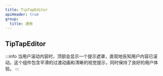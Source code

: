 ```yaml
---
title: TipTapEditor
apiHeader: true
group:
  title: 通用
---
```


## TipTapEditor

:::info
当用户滚动内容时，顶部会显示一个提示遮罩，直观地告知用户内容已滚动。这个组件包含平滑的过渡动画和清晰的视觉提示，同时保持了良好的用户体验。
:::

<code src="./examples/demo1.tsx"></code>
